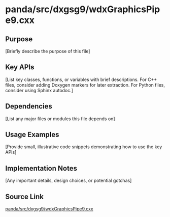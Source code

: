 # panda/src/dxgsg9/wdxGraphicsPipe9.cxx

## Purpose
[Briefly describe the purpose of this file]

## Key APIs
[List key classes, functions, or variables with brief descriptions.
For C++ files, consider adding Doxygen markers for later extraction.
For Python files, consider using Sphinx autodoc.]

## Dependencies
[List any major files or modules this file depends on]

## Usage Examples
[Provide small, illustrative code snippets demonstrating how to use the key APIs]

## Implementation Notes
[Any important details, design choices, or potential gotchas]

## Source Link
[panda/src/dxgsg9/wdxGraphicsPipe9.cxx](link_to_source_repository/panda/src/dxgsg9/wdxGraphicsPipe9.cxx)
